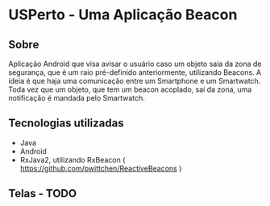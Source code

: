 # USPerto - Uma Aplicação Beacon
## Sobre
Aplicação Android que visa avisar o usuário caso um objeto saia da zona de segurança, que é um raio pré-definido anteriormente, utilizando Beacons.
A ideia é que haja uma comunicação entre um Smartphone e um Smartwatch. Toda vez que um objeto, que tem um beacon acoplado, saí 
da zona, uma notificação é mandada pelo Smartwatch.


## Tecnologias utilizadas 
- Java
- Android
- RxJava2, utilizando RxBeacon ( https://github.com/pwittchen/ReactiveBeacons )

## Telas - TODO
